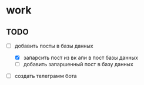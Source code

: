 # work

## TODO
- [ ] добавить посты в базы данных
  - [x] запарсить пост из вк апи в пост базы данных
  - [ ] добавить  запаршенный пост в базу данных
- [ ] создать телеграмм бота 
 